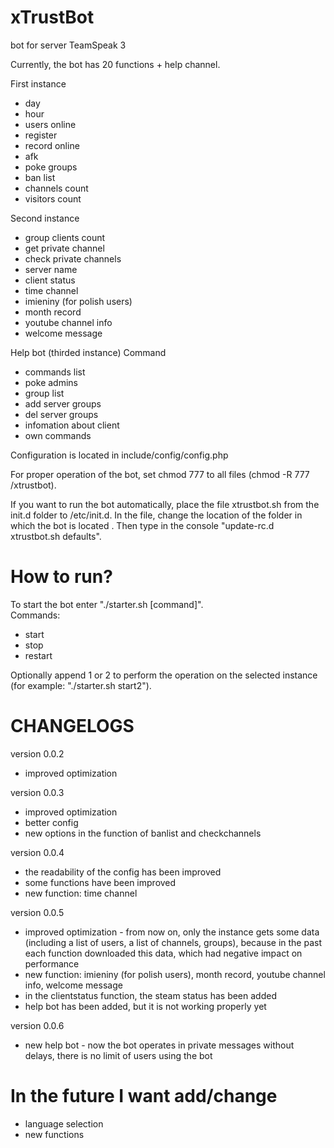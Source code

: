 # xTrustBot
bot for server TeamSpeak 3

Currently, the bot has 20 functions + help channel.

First instance
- day
- hour
- users online
- register
- record online
- afk
- poke groups
- ban list
- channels count
- visitors count

Second instance
- group clients count
- get private channel
- check private channels
- server name 
- client status
- time channel
- imieniny (for polish users)
- month record
- youtube channel info
- welcome message

Help bot (thirded instance)
Command
- commands list
- poke admins
- group list
- add server groups
- del server groups
- infomation about client
- own commands

Configuration is located in include/config/config.php

For proper operation of the bot, set chmod 777 to all files (chmod -R 777 /xtrustbot).

If you want to run the bot automatically, place the file xtrustbot.sh from the init.d folder to /etc/init.d. In the file, change the location of the folder in which the bot is located
. Then type in the console "update-rc.d xtrustbot.sh defaults".


# How to run?
To start the bot enter "./starter.sh [command]".                                                                    
Commands:
- start
- stop
- restart

Optionally append 1 or 2 to perform the operation on the selected instance (for example: "./starter.sh start2").

# CHANGELOGS
version 0.0.2
- improved optimization

version 0.0.3
- improved optimization
- better config
- new options in the function of banlist and checkchannels

version 0.0.4
- the readability of the config has been improved
- some functions have been improved
- new function: time channel

version 0.0.5
- improved optimization - from now on, only the instance gets some data (including a list of users, a list of channels, groups), because in the past each function downloaded this data, which had negative impact on performance
- new function: imieniny (for polish users), month record, youtube channel info, welcome message
- in the clientstatus function, the steam status has been added
- help bot has been added, but it is not working properly yet

version 0.0.6
- new help bot - now the bot operates in private messages without delays, there is no limit of users using the bot

# In the future I want add/change
- language selection
- new functions
